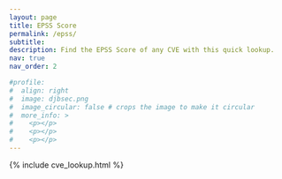```yaml
---
layout: page
title: EPSS Score
permalink: /epss/
subtitle:  
description: Find the EPSS Score of any CVE with this quick lookup.
nav: true
nav_order: 2

#profile:
#  align: right
#  image: djbsec.png
#  image_circular: false # crops the image to make it circular
#  more_info: >
#    <p></p>
#    <p></p>
#    <p></p>
---
```



{% include cve_lookup.html %}
